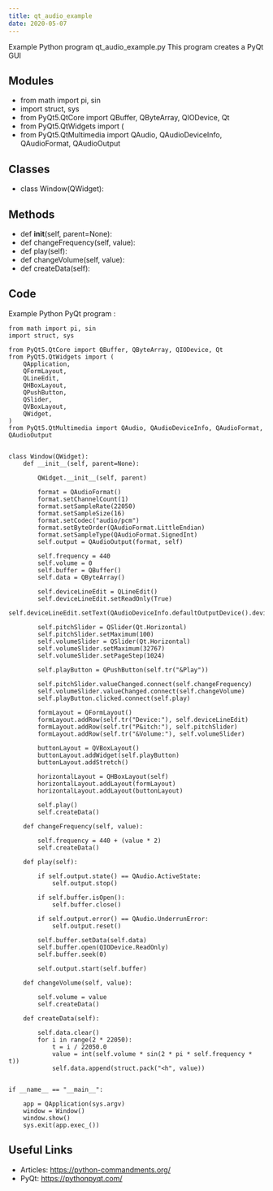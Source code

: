 ```yaml
---
title: qt_audio_example
date: 2020-05-07
---
```

Example Python program qt_audio_example.py
This program creates a PyQt GUI

## Modules

* from math import pi, sin
* import struct, sys
* from PyQt5.QtCore import QBuffer, QByteArray, QIODevice, Qt
* from PyQt5.QtWidgets import (
* from PyQt5.QtMultimedia import QAudio, QAudioDeviceInfo, QAudioFormat, QAudioOutput

## Classes

* class Window(QWidget):

## Methods

* def __init__(self, parent=None):
* def changeFrequency(self, value):
* def play(self):
* def changeVolume(self, value):
* def createData(self):

## Code

Example Python PyQt program :

    from math import pi, sin
    import struct, sys
    
    from PyQt5.QtCore import QBuffer, QByteArray, QIODevice, Qt
    from PyQt5.QtWidgets import (
        QApplication,
        QFormLayout,
        QLineEdit,
        QHBoxLayout,
        QPushButton,
        QSlider,
        QVBoxLayout,
        QWidget,
    )
    from PyQt5.QtMultimedia import QAudio, QAudioDeviceInfo, QAudioFormat, QAudioOutput
    
    
    class Window(QWidget):
        def __init__(self, parent=None):
    
            QWidget.__init__(self, parent)
    
            format = QAudioFormat()
            format.setChannelCount(1)
            format.setSampleRate(22050)
            format.setSampleSize(16)
            format.setCodec("audio/pcm")
            format.setByteOrder(QAudioFormat.LittleEndian)
            format.setSampleType(QAudioFormat.SignedInt)
            self.output = QAudioOutput(format, self)
    
            self.frequency = 440
            self.volume = 0
            self.buffer = QBuffer()
            self.data = QByteArray()
    
            self.deviceLineEdit = QLineEdit()
            self.deviceLineEdit.setReadOnly(True)
            self.deviceLineEdit.setText(QAudioDeviceInfo.defaultOutputDevice().deviceName())
    
            self.pitchSlider = QSlider(Qt.Horizontal)
            self.pitchSlider.setMaximum(100)
            self.volumeSlider = QSlider(Qt.Horizontal)
            self.volumeSlider.setMaximum(32767)
            self.volumeSlider.setPageStep(1024)
    
            self.playButton = QPushButton(self.tr("&Play"))
    
            self.pitchSlider.valueChanged.connect(self.changeFrequency)
            self.volumeSlider.valueChanged.connect(self.changeVolume)
            self.playButton.clicked.connect(self.play)
    
            formLayout = QFormLayout()
            formLayout.addRow(self.tr("Device:"), self.deviceLineEdit)
            formLayout.addRow(self.tr("P&itch:"), self.pitchSlider)
            formLayout.addRow(self.tr("&Volume:"), self.volumeSlider)
    
            buttonLayout = QVBoxLayout()
            buttonLayout.addWidget(self.playButton)
            buttonLayout.addStretch()
    
            horizontalLayout = QHBoxLayout(self)
            horizontalLayout.addLayout(formLayout)
            horizontalLayout.addLayout(buttonLayout)
    
            self.play()
            self.createData()
    
        def changeFrequency(self, value):
    
            self.frequency = 440 + (value * 2)
            self.createData()
    
        def play(self):
    
            if self.output.state() == QAudio.ActiveState:
                self.output.stop()
    
            if self.buffer.isOpen():
                self.buffer.close()
    
            if self.output.error() == QAudio.UnderrunError:
                self.output.reset()
    
            self.buffer.setData(self.data)
            self.buffer.open(QIODevice.ReadOnly)
            self.buffer.seek(0)
    
            self.output.start(self.buffer)
    
        def changeVolume(self, value):
    
            self.volume = value
            self.createData()
    
        def createData(self):
    
            self.data.clear()
            for i in range(2 * 22050):
                t = i / 22050.0
                value = int(self.volume * sin(2 * pi * self.frequency * t))
                self.data.append(struct.pack("<h", value))
    
    
    if __name__ == "__main__":
    
        app = QApplication(sys.argv)
        window = Window()
        window.show()
        sys.exit(app.exec_())
    

## Useful Links

- Articles: https://python-commandments.org/
- PyQt: https://pythonpyqt.com/
